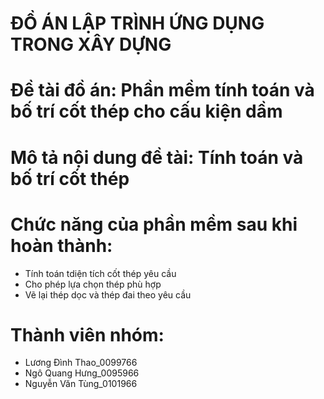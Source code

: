 # ĐỒ ÁN LẬP TRÌNH ỨNG DỤNG TRONG XÂY DỰNG
# Đề tài đồ án: Phần mềm tính toán và bố trí cốt thép cho cấu kiện dầm
# Mô tả nội dung đề tài: Tính toán và bố trí cốt thép
# Chức năng của phần mềm sau khi hoàn thành:
- Tính toán tdiện tích cốt thép yêu cầu
- Cho phép lựa chọn thép phù hợp
- Vẽ lại thép dọc và thép đai theo yêu cầu
# Thành viên nhóm: 
- Lương Đình Thao_0099766
- Ngô Quang Hưng_0095966
- Nguyễn Văn Tùng_0101966
